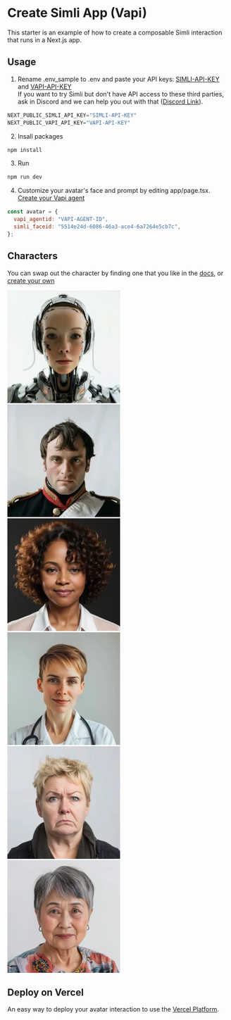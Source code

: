 # Create Simli App (Vapi)
This starter is an example of how to create a composable Simli interaction that runs in a Next.js app.

 ## Usage
 1. Rename .env_sample to .env and paste your API keys: [SIMLI-API-KEY](https://www.simli.com/profile) and [VAPI-API-KEY](https://dashboard.vapi.ai/org/api-keys) <br/> If you want to try Simli but don't have API access to these third parties, ask in Discord and we can help you out with that ([Discord Link](https://discord.gg/yQx49zNF4d)). 
```js
NEXT_PUBLIC_SIMLI_API_KEY="SIMLI-API-KEY"
NEXT_PUBLIC_VAPI_API_KEY="VAPI-API-KEY"
``` 

2. Insall packages
```bash
npm install
```

3. Run
```bash
npm run dev
```

4. Customize your avatar's face and prompt by editing app/page.tsx. [Create your Vapi agent](https://dashboard.vapi.ai/assistants)
```js
const avatar = {
  vapi_agentid: "VAPI-AGENT-ID",
  simli_faceid: "5514e24d-6086-46a3-ace4-6a7264e5cb7c",
};
```

## Characters
You can swap out the character by finding one that you like in the [docs](https://docs.simli.com/introduction), or [create your own](https://app.simli.com/) 

![alt text](media/image.png) ![alt text](media/image-4.png) ![alt text](media/image-2.png) ![alt text](media/image-3.png) ![alt text](media/image-5.png) ![alt text](media/image-6.png)

## Deploy on Vercel
An easy way to deploy your avatar interaction to use the [Vercel Platform](https://vercel.com/new?utm_medium=default-template&filter=next.js&utm_source=create-next-app&utm_campaign=create-next-app-readme). 

